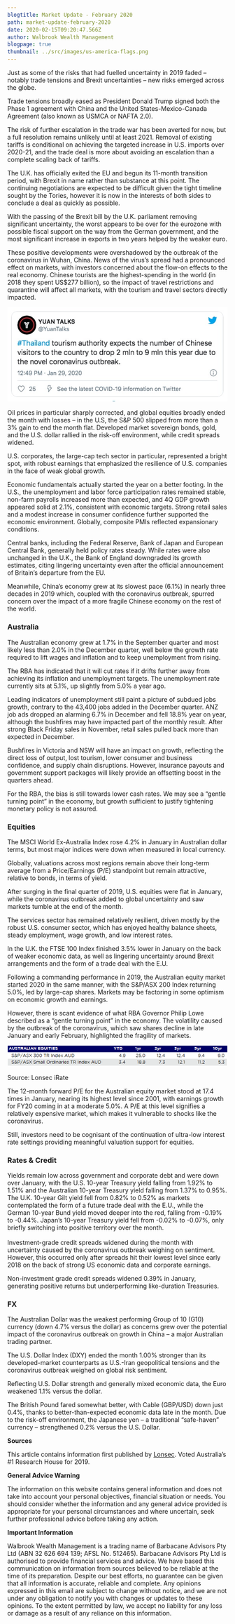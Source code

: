 ```yaml
---
blogtitle: Market Update - February 2020
path: market-update-february-2020
date: 2020-02-15T09:20:47.566Z
author: Walbrook Wealth Management
blogpage: true
thumbnail: ../src/images/us-america-flags.png
---
```

Just as some of the risks that had fuelled uncertainty in 2019 faded – notably trade tensions and Brexit uncertainties – new risks emerged across the globe.

Trade tensions broadly eased as President Donald Trump signed both the Phase 1 agreement with China and the United States-Mexico-Canada Agreement (also known as USMCA or NAFTA 2.0).

The risk of further escalation in the trade war has been averted for now, but a full resolution remains unlikely until at least 2021. Removal of existing tariffs is conditional on achieving the targeted increase in U.S. imports over 2020-21, and the trade deal is more about avoiding an escalation than a complete scaling back of tariffs.

The U.K. has officially exited the EU and begun its 11-month transition period, with Brexit in name rather than substance at this point. The continuing negotiations are expected to be difficult given the tight timeline sought by the Tories, however it is now in the interests of both sides to conclude a deal as quickly as possible.

With the passing of the Brexit bill by the U.K. parliament removing significant uncertainty, the worst appears to be over for the eurozone with possible fiscal support on the way from the German government, and the most significant increase in exports in two years helped by the weaker euro.

These positive developments were overshadowed by the outbreak of the coronavirus in Wuhan, China. News of the virus’s spread had a pronounced effect on markets, with investors concerned about the flow-on effects to the real economy. Chinese tourists are the highest-spending in the world (in 2018 they spent US$277 billion), so the impact of travel restrictions and quarantine will affect all markets, with the tourism and travel sectors directly impacted.

![Yuan Talks Tweet](../src/images/yuan-talks-tweet.jpeg "Yuan Talks Tweet")

Oil prices in particular sharply corrected, and global equities broadly ended the month with losses – in the U.S, the S&P 500 slipped from more than a 3% gain to end the month flat. Developed market sovereign bonds, gold, and the U.S. dollar rallied in the risk-off environment, while credit spreads widened.

U.S. corporates, the large-cap tech sector in particular, represented a bright spot, with robust earnings that emphasized the resilience of U.S. companies in the face of weak global growth.

Economic fundamentals actually started the year on a better footing. In the U.S., the unemployment and labor force participation rates remained stable, non-farm payrolls increased more than expected, and 4Q GDP growth appeared solid at 2.1%, consistent with economic targets. Strong retail sales and a modest increase in consumer confidence further supported the economic environment. Globally, composite PMIs reflected expansionary conditions.

Central banks, including the Federal Reserve, Bank of Japan and European Central Bank, generally held policy rates steady. While rates were also unchanged in the U.K., the Bank of England downgraded its growth estimates, citing lingering uncertainty even after the official announcement of Britain’s departure from the EU.

Meanwhile, China’s economy grew at its slowest pace (6.1%) in nearly three decades in 2019 which, coupled with the coronavirus outbreak, spurred concern over the impact of a more fragile Chinese economy on the rest of the world.

### Australia

The Australian economy grew at 1.7% in the September quarter and most likely less than 2.0% in the December quarter, well below the growth rate required to lift wages and inflation and to keep unemployment from rising.

The RBA has indicated that it will cut rates if it drifts further away from achieving its inflation and unemployment targets. The unemployment rate currently sits at 5.1%, up slightly from 5.0% a year ago.

Leading indicators of unemployment still paint a picture of subdued jobs growth, contrary to the 43,400 jobs added in the December quarter. ANZ job ads dropped an alarming 6.7% in December and fell 18.8% year on year, although the bushfires may have impacted part of the monthly result. After strong Black Friday sales in November, retail sales pulled back more than expected in December.

Bushfires in Victoria and NSW will have an impact on growth, reflecting the direct loss of output, lost tourism, lower consumer and business confidence, and supply chain disruptions. However, insurance payouts and government support packages will likely provide an offsetting boost in the quarters ahead.

For the RBA, the bias is still towards lower cash rates. We may see a “gentle turning point” in the economy, but growth sufficient to justify tightening monetary policy is not assured.

### Equities

The MSCI World Ex-Australia Index rose 4.2% in January in Australian dollar terms, but most major indices were down when measured in local currency.

Globally, valuations across most regions remain above their long-term average from a Price/Earnings (P/E) standpoint but remain attractive, relative to bonds, in terms of yield.

After surging in the final quarter of 2019, U.S. equities were flat in January, while the coronavirus outbreak added to global uncertainty and saw markets tumble at the end of the month.

The services sector has remained relatively resilient, driven mostly by the robust U.S. consumer sector, which has enjoyed healthy balance sheets, steady employment, wage growth, and low interest rates.

In the U.K. the FTSE 100 Index finished 3.5% lower in January on the back of weaker economic data, as well as lingering uncertainty around Brexit arrangements and the form of a trade deal with the E.U.

Following a commanding performance in 2019, the Australian equity market started 2020 in the same manner, with the S&P/ASX 200 Index returning 5.0%, led by large-cap shares. Markets may be factoring in some optimism on economic growth and earnings.

However, there is scant evidence of what RBA Governor Philip Lowe described as a “gentle turning point” in the economy. The volatility caused by the outbreak of the coronavirus, which saw shares decline in late January and early February, highlighted the fragility of markets.

![Australian Equity Performance](../src/images/australian-equity-performance.png "Australian Equity Performance")

Source: Lonsec iRate

The 12-month forward P/E for the Australian equity market stood at 17.4 times in January, nearing its highest level since 2001, with earnings growth for FY20 coming in at a moderate 5.0%. A P/E at this level signifies a relatively expensive market, which makes it vulnerable to shocks like the coronavirus.

Still, investors need to be cognisant of the continuation of ultra-low interest rate settings providing meaningful valuation support for equities.

### Rates & Credit

Yields remain low across government and corporate debt and were down over January, with the U.S. 10-year Treasury yield falling from 1.92% to 1.51% and the Australian 10-year Treasury yield falling from 1.37% to 0.95%. The U.K. 10-year Gilt yield fell from 0.82% to 0.52% as markets contemplated the form of a future trade deal with the E.U., while the German 10-year Bund yield moved deeper into the red, falling from -0.19% to -0.44%. Japan’s 10-year Treasury yield fell from -0.02% to -0.07%, only briefly switching into positive territory over the month.\
\
Investment-grade credit spreads widened during the month with uncertainty caused by the coronavirus outbreak weighing on sentiment. However, this occurred only after spreads hit their lowest level since early 2018 on the back of strong US economic data and corporate earnings.

Non-investment grade credit spreads widened 0.39% in January, generating positive returns but underperforming like-duration Treasuries.

### FX

The Australian Dollar was the weakest performing Group of 10 (G10) currency (down 4.7% versus the dollar) as concerns grew over the potential impact of the coronavirus outbreak on growth in China – a major Australian trading partner.

The U.S. Dollar Index (DXY) ended the month 1.00% stronger than its developed-market counterparts as U.S.-Iran geopolitical tensions and the coronavirus outbreak weighed on global risk sentiment.

Reflecting U.S. Dollar strength and generally mixed economic data, the Euro weakened 1.1% versus the dollar.

The British Pound fared somewhat better, with Cable (GBP/USD) down just 0.4%, thanks to better-than-expected economic data late in the month. Due to the risk-off environment, the Japanese yen – a traditional “safe-haven” currency – strengthened 0.2% versus the U.S. Dollar.

**Sources**

This article contains information first published by [Lonsec](http://www.lonsec.com.au/). Voted Australia’s #1 Research House for 2019.

**General Advice Warning**

The information on this website contains general information and does not take into account your personal objectives, financial situation or needs. You should consider whether the information and any general advice provided is appropriate for your personal circumstances and where uncertain, seek further professional advice before taking any action.

**Important Information**

Walbrook Wealth Management is a trading name of Barbacane Advisors Pty Ltd (ABN 32 626 694 139; AFSL No. 512465). Barbacane Advisors Pty Ltd is authorised to provide financial services and advice. We have based this communication on information from sources believed to be reliable at the time of its preparation. Despite our best efforts, no guarantee can be given that all information is accurate, reliable and complete. Any opinions expressed in this email are subject to change without notice, and we are not under any obligation to notify you with changes or updates to these opinions. To the extent permitted by law, we accept no liability for any loss or damage as a result of any reliance on this information.